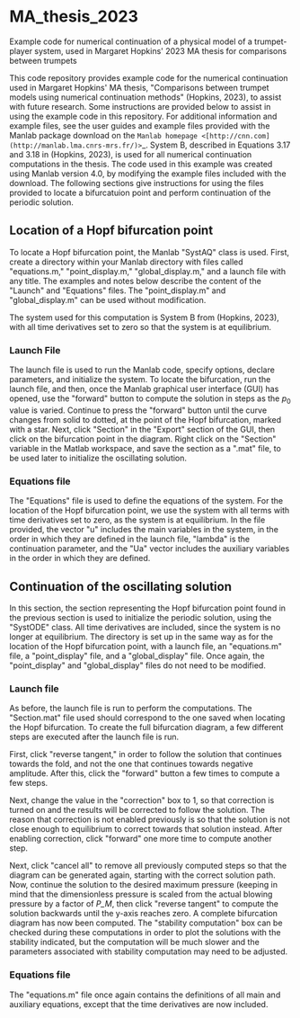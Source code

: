# MA_thesis_2023
Example code for numerical continuation of a physical model of a trumpet-player system, used in Margaret Hopkins' 2023 MA thesis for comparisons between trumpets

This code repository provides example code for the numerical continuation used in Margaret Hopkins' MA thesis, "Comparisons between trumpet models using numerical continuation methods" (Hopkins, 2023), to assist with future research. Some instructions are provided below to assist in using the example code in this repository. For additional information and example files, see the user guides and example files provided with the Manlab package download on the `Manlab homepage <[http://cnn.com](http://manlab.lma.cnrs-mrs.fr/)>`_. System B, described in Equations 3.17 and 3.18 in (Hopkins, 2023), is used for all numerical continuation computations in the thesis. The code used in this example was created using Manlab version 4.0, by modifying the example files included with the download. The following sections give instructions for using the files provided to locate a bifurcatuion point and perform continuation of the periodic solution. 

## Location of a Hopf bifurcation point

To locate a Hopf bifurcation point, the Manlab "SystAQ" class is used. First, create a directory within your Manlab directory with files called "equations.m," "point_display.m," "global_display.m," and a launch file with any title. The examples and notes below describe the content of the "Launch" and "Equations" files. The "point_display.m" and "global_display.m" can be used without modification.

The system used for this computation is System B from (Hopkins, 2023), with all time derivatives set to zero so that the system is at equilibrium.

### Launch File
The launch file is used to run the Manlab code, specify options, declare parameters, and initialize the system. To locate the bifurcation, run the launch file, and then, once the Manlab graphical user interface (GUI) has opened, use the "forward" button to compute the solution in steps as the $p_0$ value is varied. Continue to press the "forward" button until the curve changes from solid to dotted, at the point of the Hopf bifurcation, marked with a star. Next, click "Section" in the "Export" section of the GUI, then click on the bifurcation point in the diagram. Right click on the "Section" variable in the Matlab workspace, and save the section as a ".mat" file, to be used later to initialize the oscillating solution. 

### Equations file
The "Equations" file is used to define the equations of the system. For the location of the Hopf bifurcation point, we use the system with all terms with time derivatives set to zero, as the system is at equilibrium. In the file provided, the vector "u" includes the main variables in the system, in the order in which they are defined in the launch file, "lambda" is the continuation parameter, and the "Ua" vector includes the auxiliary variables in the order in which they are defined. 

## Continuation of the oscillating solution
In this section, the section representing the Hopf bifurcation point found in the previous section is used to initialize the periodic solution, using the "SystODE" class. All time derivatives are included, since the system is no longer at equilibrium. The directory is set up in the same way as for the location of the Hopf bifurcation point, with a launch file, an "equations.m" file, a "point_display" file, and a "global_display" file. Once again, the "point_display" and "global_display" files do not need to be modified.

### Launch file
As before, the launch file is run to perform the computations. The "Section.mat" file used should correspond to the one saved when locating the Hopf bifurcation. To create the full bifurcation diagram, a few different steps are executed after the launch file is run. 

First, click "reverse tangent," in order to follow the solution that continues towards the fold, and not the one that continues towards negative amplitude. After this, click the "forward" button a few times to compute a few steps. 

Next, change the value in the "correction" box to 1, so that correction is turned on and the results will be corrected to follow the solution. The reason that correction is not enabled previously is so that the solution is not close enough to equilibrium to correct towards that solution instead. After enabling correction, click "forward" one more time to compute another step. 

Next, click "cancel all" to remove all previously computed steps so that the diagram can be generated again, starting with the correct solution path. Now, continue the solution to the desired maximum pressure (keeping in mind that the dimensionless pressure is scaled from the actual blowing pressure by a factor of *P_M*, then click "reverse tangent" to compute the solution backwards until the y-axis reaches zero. A complete bifurcation diagram has now been computed. The "stability computation" box can be checked during these computations in order to plot the solutions with the stability indicated, but the computation will be much slower and the parameters associated with stability computation may need to be adjusted. 

### Equations file

The "equations.m" file once again contains the definitions of all main and auxiliary equations, except that the time derivatives are now included. 
